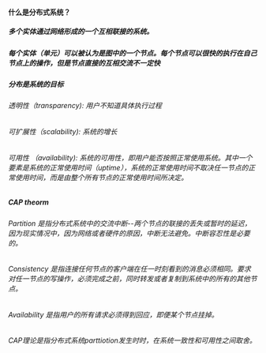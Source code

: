  #### 什么是分布式系统？
 ##### 多个实体通过网络形成的一个互相联接的系统。
 ##### 每个实体（单元）可以被认为是图中的一个节点。每个节点可以很快的执行在自己节点上的操作，但是节点直接的互相交流不一定快
 
 ##### 分布是系统的目标
 ###### 透明性（transparency): 用户不知道具体执行过程
 ###### 可扩展性（scalability): 系统的增长
 ###### 可用性 （availability): 系统的可用性，即用户能否按照正常使用系统。其中一个要素是系统的正常使用时间（uptime），系统的正常使用时间不取决任一节点的正常使用时间，而是由整个所有节点的正常使用时间所决定。 
 
 ##### CAP theorm
 ###### Partition 是指分布式系统中的交流中断--两个节点的联接的丢失或暂时的延迟，因为现实情况中，因为网络或者硬件的原因，中断无法避免。中断容忍性是必要的。
 ###### Consistency 是指连接任何节点的客户端在任一时刻看到的消息必须相同。要求对任一节点的写操作，必须完成之前，同时转发或者复制到系统中的所有的其他节点。
 ###### Availability 是指用户的所有请求必须得到回应，即便某个节点挂掉。
 ###### CAP理论是指分布式系统parttiotion发生时时，在系统一致性和可用性之间取舍。
